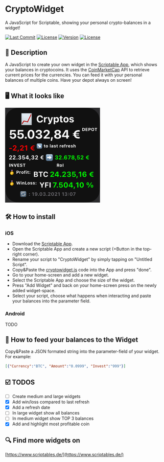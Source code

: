 # CryptoWidget
A JavaScript for Scriptable, showing your personal crypto-balances in a widget!

[![Last Commit](https://img.shields.io/github/last-commit/martlgap/CryptoWidget)](https://img.shields.io/github/last-commit/martlgap/CryptoWidget)
[![License](https://img.shields.io/badge/license-CC0-blue)](https://img.shields.io/badge/license-CC0-blue)
[![Version](https://img.shields.io/badge/version-0.1-purple)](https://img.shields.io/badge/version-0.1-purple)
[![License](https://img.shields.io/badge/plugin-scriptable-blue)](https://img.shields.io/badge/plugin-scriptable-blue)

## 📗 Description
A JavaScript to create your own widget in the [Scriptable App](https://scriptable.app/), which shows your balances in cryptocoins. It uses the [CoinMarketCap](https://coinmarketcap.com) API to retrieve current prices for the currencies. 
You can feed it with your personal balances of multiple coins. Have your depot always on screen!

## 🖥 What it looks like
![Example Image](./widget_preview.jpg)

## 🛠 How to install
### iOS
- Download the [Scriptable App](https://apps.apple.com/de/app/scriptable/id1405459188).
- Open the Scriptable App and create a new script (+Button in the top-right corner).
- Rename your script to "CryptoWidget" by simply tapping on "Untitled Script".
- Copy&Paste the [cryptowidget.js](https://raw.githubusercontent.com/Martlgap/CryptoWidget/main/cryptowidget.js) code into the App and press "done".
- Go to your home-screen and add a new widget.
- Select the Scriptable App and choose the size of the widget.
- Press "Add Widget" and back on your home-screen press on the newly added widget-space.
- Select your script, choose what happens when interacting and paste your balances into the parameter field.

### Android
TODO

## 🍼 How to feed your balances to the Widget
Copy&Paste a JSON formated string into the parameter-field of your widget.
For example:
```json
[{"Currency":"BTC", "Amount":"0.0999", "Invest":"999"}]
```

## ☑️ TODOS
- [ ] Create medium and large widgets
- [x] Add win/loss compared to last refresh
- [x] Add a refresh date
- [ ] In large widget show all balances
- [ ] In medium widget show TOP 3 balances
- [x] Add and highlight most profitable coin

## 🔍 Find more widgets on
[https://www.scriptables.de/](https://www.scriptables.de/)